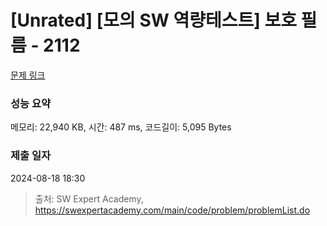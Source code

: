 # [Unrated] [모의 SW 역량테스트] 보호 필름 - 2112 

[문제 링크](https://swexpertacademy.com/main/code/problem/problemDetail.do?contestProbId=AV5V1SYKAaUDFAWu) 

### 성능 요약

메모리: 22,940 KB, 시간: 487 ms, 코드길이: 5,095 Bytes

### 제출 일자

2024-08-18 18:30



> 출처: SW Expert Academy, https://swexpertacademy.com/main/code/problem/problemList.do
